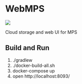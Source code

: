 # WebMPS

<a href="https://build.mbeddr.com/project.html?projectId=WebMps_WebMpsBuild&tab=projectOverview"><img src="http://build.mbeddr.com/app/rest/builds/buildType:(id:WebMps_WebMpsBuild)/statusIcon"/></a>


Cloud storage and web UI for MPS


## Build and Run

1. ./gradlew
1. ./docker-build-all.sh
1. docker-compose up
1. open http://localhost:8093/



